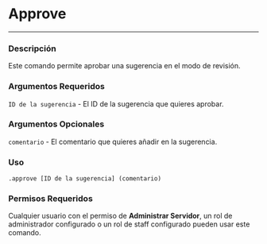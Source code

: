# Approve
---
### Descripción
Este comando permite aprobar una sugerencia en el modo de revisión.
### Argumentos Requeridos
`ID de la sugerencia` - El ID de la sugerencia que quieres aprobar.
### Argumentos Opcionales
`comentario` - El comentario que quieres añadir en la sugerencia.
### Uso
```
.approve [ID de la sugerencia] (comentario)
```
### Permisos Requeridos
Cualquier usuario con el permiso de **Administrar Servidor**, un rol de administrador configurado o un rol de staff configurado pueden usar este comando.
